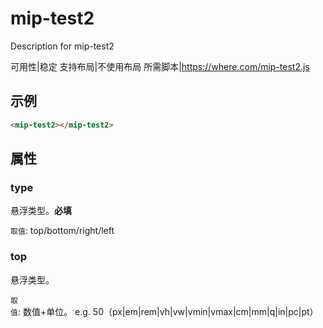 # mip-test2

Description for mip-test2

可用性|稳定
支持布局|不使用布局
所需脚本|https://where.com/mip-test2.js

## 示例


```html
<mip-test2></mip-test2>
```



## 属性

### type
    
悬浮类型。**必填**

`取值`: top/bottom/right/left

### top
    
悬浮类型。

`取值`: 数值+单位。 e.g. 50（px|em|rem|vh|vw|vmin|vmax|cm|mm|q|in|pc|pt）


